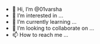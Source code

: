 - 👋 Hi, I’m @01varsha
- 👀 I’m interested in ...
- 🌱 I’m currently learning ...
- 💞️ I’m looking to collaborate on ...
- 📫 How to reach me ...

<!---
01varsha/01varsha is a ✨ special ✨ repository because its `README.md` (this file) appears on your GitHub profile.
You can click the Preview link to take a look at your changes.
--->

